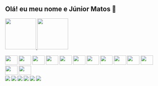 ## Olá! eu meu nome e Júnior Matos 👋

<div>
    <a href="[coderfaster.com.br](https://coderfaster.com.br/)">
    <img height="100em" src="https://github-readme-stats.vercel.app/api?username=JrMatosCoder&theme=dracula&show_icons=true"/>
    <img height="100em" src="https://github-readme-stats.vercel.app/api/top-langs/?username=JrMatosCoder&layout=compact&theme=dracula"/>
</div>
    
<div style="display: inline-block;"><br>
    <img width="40" height="30" src="https://cdn.jsdelivr.net/gh/devicons/devicon/icons/html5/html5-original.svg"/>
    <img width="40" height="30" src="https://cdn.jsdelivr.net/gh/devicons/devicon/icons/css3/css3-original.svg"/>
    <img width="40" height="30" src="https://cdn.jsdelivr.net/gh/devicons/devicon/icons/javascript/javascript-original.svg"/>
    <img width="40" height="30" src="https://cdn.jsdelivr.net/gh/devicons/devicon/icons/nodejs/nodejs-original.svg"/>
    <img width="40" height="30" src="https://cdn.jsdelivr.net/gh/devicons/devicon/icons/nestjs/nestjs-plain.svg" />
    <img width="40" height="30" src="https://cdn.jsdelivr.net/gh/devicons/devicon/icons/react/react-original.svg" />
    <img width="40" height="30" src="https://cdn.jsdelivr.net/gh/devicons/devicon/icons/typescript/typescript-original.svg" />
    <img width="40" height="30" src="https://cdn.jsdelivr.net/gh/devicons/devicon/icons/tailwindcss/tailwindcss-plain.svg" />
    <img width="40" height="30" src="https://cdn.jsdelivr.net/gh/devicons/devicon/icons/mysql/mysql-original.svg" />
    <img width="40" height="30" src="https://cdn.jsdelivr.net/gh/devicons/devicon/icons/bootstrap/bootstrap-original.svg" />
    <img width="40" height="30" src="https://cdn.jsdelivr.net/gh/devicons/devicon/icons/materialui/materialui-original.svg" />
    <img width="40" height="30" src="https://cdn.jsdelivr.net/gh/devicons/devicon/icons/photoshop/photoshop-plain.svg" />
    <img width="40" height="30" src="https://cdn.jsdelivr.net/gh/devicons/devicon/icons/figma/figma-original.svg" />
</div>
<br>
<div dir="auto">
  <a href="https://github.com/JrMatosCoder"> 
  </a><a href="https://www.youtube.com/channel/UC9WI_gBIwLc0sF25Mnc2SfQ" rel="nofollow"><img src="https://camo.githubusercontent.com/d79c5549652f9c7690992eb49571d216a70a480681561cbd93bfbfc77c491e54/68747470733a2f2f696d672e736869656c64732e696f2f62616467652f596f75547562652d4646303030303f7374796c653d666f722d7468652d6261646765266c6f676f3d796f7574756265266c6f676f436f6c6f723d7768697465" data-canonical-src="https://img.shields.io/badge/YouTube-FF0000?style=for-the-badge&amp;logo=youtube&amp;logoColor=white" style="max-width: 100%;"></a>
  <a href="[https://instagram.com/rafaballerini](https://www.instagram.com/dark_.sanchez/)" rel="nofollow"><img src="https://camo.githubusercontent.com/acaa286597b43c96dc02b69b90de15a65c52063e31835b763a061cc815f64bac/68747470733a2f2f696d672e736869656c64732e696f2f62616467652f2d496e7374616772616d2d2532334534343035463f7374796c653d666f722d7468652d6261646765266c6f676f3d696e7374616772616d266c6f676f436f6c6f723d7768697465" data-canonical-src="https://img.shields.io/badge/-Instagram-%23E4405F?style=for-the-badge&amp;logo=instagram&amp;logoColor=white" style="max-width: 100%;"></a>
 	<a href="" rel="nofollow"><img src="https://camo.githubusercontent.com/ec779aec0f1b6eaa5d10682a8fb54c96525e9074461254165f4e7d4295f7d4d7/68747470733a2f2f696d672e736869656c64732e696f2f62616467652f5477697463682d3931343646463f7374796c653d666f722d7468652d6261646765266c6f676f3d747769746368266c6f676f436f6c6f723d7768697465" data-canonical-src="https://img.shields.io/badge/Twitch-9146FF?style=for-the-badge&amp;logo=twitch&amp;logoColor=white" style="max-width: 100%;"></a>
 <a href="" rel="nofollow"><img src="https://camo.githubusercontent.com/3f990cfefb64f13d28397fe586c3aa38a81fde585de479205d63c79363ebe07a/68747470733a2f2f696d672e736869656c64732e696f2f62616467652f446973636f72642d3732383944413f7374796c653d666f722d7468652d6261646765266c6f676f3d646973636f7264266c6f676f436f6c6f723d7768697465" data-canonical-src="https://img.shields.io/badge/Discord-7289DA?style=for-the-badge&amp;logo=discord&amp;logoColor=white" style="max-width: 100%;"></a> 
  <a href="mailto:contatorafaballerini@gmail.com"><img src="https://camo.githubusercontent.com/927d6b3961fa048ff7303daf291cb5869dfa25018997cf8c1373c2f6a85b1458/68747470733a2f2f696d672e736869656c64732e696f2f62616467652f2d476d61696c2d2532333333333f7374796c653d666f722d7468652d6261646765266c6f676f3d676d61696c266c6f676f436f6c6f723d7768697465" data-canonical-src="https://img.shields.io/badge/-Gmail-%23333?style=for-the-badge&amp;logo=gmail&amp;logoColor=white" style="max-width: 100%;"></a>
  <a href="https://www.linkedin.com/in/j%C3%BAnior-matos-aa57461b8/" rel="nofollow"><img src="https://camo.githubusercontent.com/c00f87aeebbec37f3ee0857cc4c20b21fefde8a96caf4744383ebfe44a47fe3f/68747470733a2f2f696d672e736869656c64732e696f2f62616467652f2d4c696e6b6564496e2d2532333030373742353f7374796c653d666f722d7468652d6261646765266c6f676f3d6c696e6b6564696e266c6f676f436f6c6f723d7768697465" data-canonical-src="https://img.shields.io/badge/-LinkedIn-%230077B5?style=for-the-badge&amp;logo=linkedin&amp;logoColor=white" style="max-width: 100%;"></a> 
</div>
